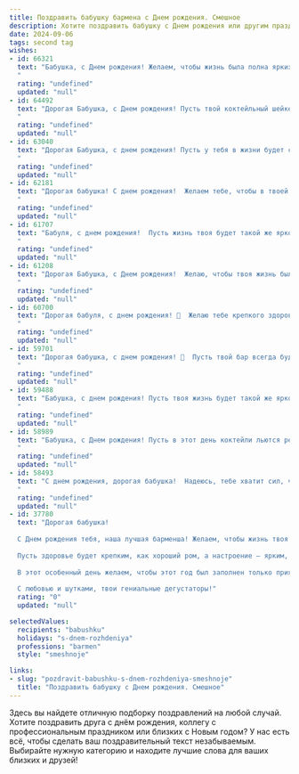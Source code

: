 ```yaml
---
title: Поздравить бабушку бармена c Днем рождения. Смешное
description: Хотите поздравить бабушку c Днем рождения или другим праздником? Наш ИИ создаст незабываемое поздравление, а вы обязательно выделитесь среди других.  
date: 2024-09-06
tags: second tag
wishes:
- id: 66321
  text: "Бабушка, с Днем рождения! Желаем, чтобы жизнь была полна ярких впечатлений, как коктейли, которые ты мешаешь за барной стойкой! Пусть твой юмор всегда будет искристым, а здоровье крепким, как лед в твоих бокалах! 🍸 🎉
  "
  rating: "undefined"
  updated: "null"
- id: 64492
  text: "Дорогая Бабушка, с Днем рождения! Пусть твой коктейльный шейкер всегда будет полон, а гости - веселы! Желаю тебе крепкого здоровья, чтобы ты могла ещё долго смешивать напитки и радовать нас своими барменскими талантами. 🎉🍸🍾
  "
  rating: "undefined"
  updated: "null"
- id: 63040
  text: "Дорогая Бабушка, с днем рождения! Пусть у тебя в жизни будет столько же потрясающих коктейлей, сколько ты за свою барменскую карьеру уже смешала! 😉🥂
  "
  rating: "undefined"
  updated: "null"
- id: 62181
  text: "Дорогая бабушка! С днем рождения!  Желаем тебе, чтобы в твоей жизни было столько же ярких моментов, сколько коктейлей ты смешала за свою карьеру бармена! 🍹🥂🎉
  "
  rating: "undefined"
  updated: "null"
- id: 61707
  text: "Бабуля, с днем рождения!  Пусть жизнь твоя будет такой же яркой и искрящей, как коктейли, которые ты смешиваешь!  Желаем тебе  крепкого здоровья,  веселых клиентов и много-много  \"спасибо\" за вкуснейшие напитки! 🥂
  "
  rating: "undefined"
  updated: "null"
- id: 61208
  text: "Дорогая Бабушка, с Днем рождения!  Желаю, чтобы твоя жизнь была полна ярких моментов, как разноцветные коктейли, которые ты так мастерски готовишь. Пусть каждый день приносит новые \"шоты\" радости и \"длинные\" годы счастья!  🎂🍸🥂
  "
  rating: "undefined"
  updated: "null"
- id: 60700
  text: "Дорогая бабуля, с днем рождения! 🥂  Желаю тебе крепкого здоровья, чтобы ты ещё лет сто бодрячком за барной стойкой стояла и всех гостей своими фирменными коктейлями потчевала!  🎉  Пусть каждый день будет таким же сладким, как твоя любимая наливка, и веселым, как твой смех! 😜
  "
  rating: "undefined"
  updated: "null"
- id: 59701
  text: "Дорогая бабушка, с днем рождения! 🎉  Пусть твой бар всегда будет полон гостей, а коктейли — не менее яркими, чем твоя душа! 🥳🍷  Желаем тебе крепкого здоровья, море позитива и чтобы каждый день был \"дайкири\" от забот! 😉
  "
  rating: "undefined"
  updated: "null"
- id: 59488
  text: "Бабушка, с днем рождения! Пусть твоя жизнь будет такой же яркой и искрящейся, как коктейли, которые ты умеешь готовить! 🥳  Помни, что ты -  лучший бармен в мире, и все, кто тебя знает,  готовы пить за твое здоровье! 🥂
  "
  rating: "undefined"
  updated: "null"
- id: 58989
  text: "Бабушка, с Днем рождения! Пусть в этот день коктейли льются рекой,  а твои любимые клиенты будут особенно щедры на чаевые! 😉  И помни: быть барменом — это не работа, а настоящее искусство, а ты в этом искусстве — мастер! 🎉
  "
  rating: "undefined"
  updated: "null"
- id: 58493
  text: "С днем рождения, дорогая бабушка!  Надеюсь, тебе хватит сил, чтобы сегодня за стойкой постоять,  не забывай, что \"коктейль молодости\" – это не миф, а реальность, особенно в твоем случае!  😉
  "
  rating: "undefined"
  updated: "null"
- id: 37780
  text: "Дорогая бабушка!
  
  С Днем рождения тебя, наша лучшая барменша! Желаем, чтобы жизнь твоя была такой же насыщенной, как коктейль \"Май Тай\", а каждый твой день – шейкером счастья, полный радости и веселья!
  
  Пусть здоровье будет крепким, как хороший ром, а настроение – ярким, как вкусный мохито! Не забывай, что ты – самый искусный миксолог в нашей семейной баре, и твой рецепт дружбы и любви всегда приприготовлен на готове!
  
  В этот особенный день желаем, чтобы этот год был заполнен только приятными ингредиентами: смехом, радостью и, конечно, немножко экзотики!
  
  С любовью и шутками, твои гениальные дегустаторы!"
  rating: "0"
  updated: "null"

selectedValues:
  recipients: "babushku"
  holidays: "s-dnem-rozhdeniya"
  professions: "barmen"
  style: "smeshnoje"

links:
- slug: "pozdravit-babushku-s-dnem-rozhdeniya-smeshnoje"
  title: "Поздравить бабушку c Днем рождения. Смешное"
---
```


Здесь вы найдете отличную подборку поздравлений на любой случай. 
Хотите поздравить друга с днём рождения, коллегу с профессиональным праздником или близких с Новым годом? У нас есть всё, чтобы сделать ваш поздравительный текст незабываемым. Выбирайте нужную категорию и находите лучшие слова для ваших близких и друзей!

